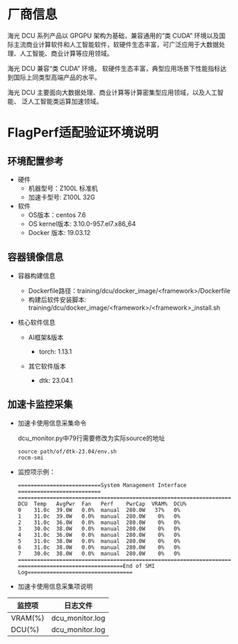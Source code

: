 # 厂商信息

海光 DCU 系列产品以 GPGPU 架构为基础，兼容通用的“类 CUDA” 环境以及国际主流商业计算软件和人工智能软件，软硬件生态丰富，可广泛应用于大数据处理、人工智能、商业计算等应用领域。

海光 DCU 兼容“类 CUDA” 环境， 软硬件生态丰富，典型应用场景下性能指标达到国际上同类型高端产品的水平。

海光 DCU 主要面向大数据处理、商业计算等计算密集型应用领域，以及人工智能、 泛人工智能类运算加速领域。

# FlagPerf适配验证环境说明
## 环境配置参考
  - 硬件
    - 机器型号：Z100L 标准机
    - 加速卡型号: Z100L 32G
  - 软件
    - OS版本：centos 7.6
    - OS kernel版本: 3.10.0-957.el7.x86_64
    - Docker 版本: 19.03.12

## 容器镜像信息
- 容器构建信息
  - Dockerfile路径：training/dcu/docker_image/\<framework\>/Dockerfile
  - 构建后软件安装脚本: training/dcu/docker_image/\<framework\>/\<framework\>_install.sh

- 核心软件信息
  - AI框架&版本
    - torch: 1.13.1

  - 其它软件版本
    - dtk: 23.04.1


## 加速卡监控采集
- 加速卡使用信息采集命令

  dcu_monitor.py中79行需要修改为实际source的地址

  ```
  source path/of/dtk-23.04/env.sh
  rocm-smi
  ```

- 监控项示例：

    ```
    ==========================System Management Interface ==========================
    ================================================================================
    DCU  Temp   AvgPwr  Fan   Perf    PwrCap  VRAM%  DCU%
    0    31.0c  39.0W   0.0%  manual  280.0W   37%   0%
    1    31.0c  39.0W   0.0%  manual  280.0W    0%   0%
    2    31.0c  36.0W   0.0%  manual  280.0W    0%   0%
    3    30.0c  38.0W   0.0%  manual  280.0W    0%   0%
    4    31.0c  36.0W   0.0%  manual  280.0W    0%   0%
    5    31.0c  38.0W   0.0%  manual  280.0W    0%   0%
    6    31.0c  38.0W   0.0%  manual  280.0W    0%   0%
    7    30.0c  38.0W   0.0%  manual  280.0W    0%   0%
    ================================================================================
    =================================End of SMI Log=================================
    ```

- 加速卡使用信息采集项说明

|监控项| 日志文件 |
|---|---|
|VRAM(%) | dcu_monitor.log |
|DCU(%) | dcu_monitor.log |